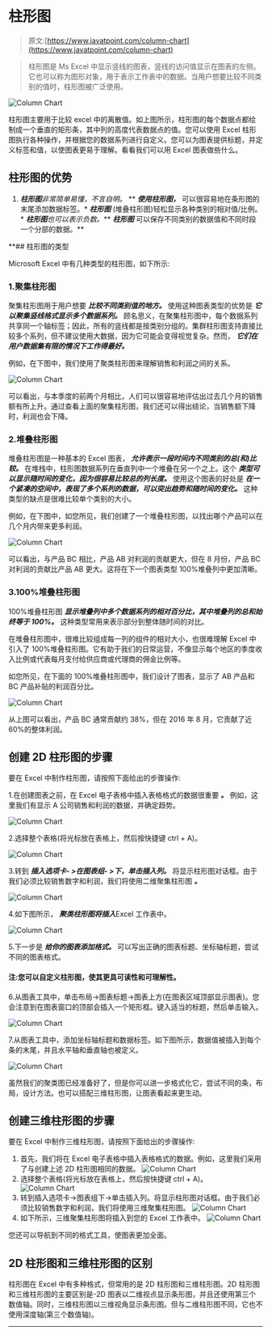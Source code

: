 # 柱形图

> 原文:[https://www.javatpoint.com/column-chart](https://www.javatpoint.com/column-chart)

> 柱形图是 Ms Excel 中显示竖线的图表，竖线的访问值显示在图表的左侧。它也可以称为图形对象，用于表示工作表中的数据。当用户想要比较不同类别的值时，柱形图被广泛使用。

![Column Chart](../Images/e409d02cb6b67dace438d58b9e4c280d.png)

柱形图主要用于比较 excel 中的离散值。如上图所示，柱形图的每个数据点都绘制成一个垂直的矩形条，其中列的高度代表数据点的值。您可以使用 Excel 柱形图执行各种操作，并根据您的数据系列进行自定义。您可以为图表提供标题，并定义标签和值，以使图表更易于理解。看看我们可以用 Excel 图表做些什么。

## 柱形图的优势

1.  ***柱形图****非常简单易懂，不言自明。*
**   ***使用柱形图，*** 可以很容易地在条形图的末尾添加数据标签。*   ***柱形图*** (堆叠柱形图)轻松显示各种类别的相对值/比例。*   ***柱形图****也可以表示负数。***   ***柱形图*** 可以保存不同类别的数据值和不同时段一个分部的数据。**

 **## 柱形图的类型

Microsoft Excel 中有几种类型的柱形图，如下所示:

### 1.聚集柱形图

聚集柱形图用于用户想要 ***比较不同类别值的地方。*** 使用这种图表类型的优势是 ***它以聚集竖线格式显示多个数据系列。*** 顾名思义，在聚集柱形图中，每个数据系列共享同一个轴标签；因此，所有的竖线都是按类别分组的。集群柱形图支持直接比较多个系列，但不建议使用大数据，因为它可能会变得视觉复杂。然而， ***它们在用户数据集有限的情况下工作得最好。***

例如，在下图中，我们使用了聚类柱形图来理解销售和利润之间的关系。

![Column Chart](../Images/393ca44ce05d812c5f22bf3432bf144b.png)

可以看出，与本季度的前两个月相比，人们可以很容易地评估出过去几个月的销售额有所上升。通过查看上面的聚集柱形图，我们还可以得出结论，当销售额下降时，利润也会下降。

### 2.堆叠柱形图

堆叠柱形图是一种基本的 Excel 图表， ***允许表示一段时间内不同类别的总(和)比较。*** 在堆栈中，柱形图数据系列在垂直列中一个堆叠在另一个之上。这个 ***类型可以显示随时间的变化，因为很容易比较总的列长度。*** 使用这个图表的好处是 ***在一个紧凑的空间中，表现了多个系列的数据，可以突出趋势和随时间的变化。*** 这种类型的缺点是很难比较单个类别的大小。

例如，在下图中，如您所见，我们创建了一个堆叠柱形图，以找出哪个产品可以在几个月内带来更多利润。

![Column Chart](../Images/3bb5dff3c5937595f05af1d33c1196d5.png)

可以看出，与产品 BC 相比，产品 AB 对利润的贡献更大，但在 8 月份，产品 BC 对利润的贡献比产品 AB 更大。这将在下一个图表类型 100%堆叠列中更加清晰。

### 3.100%堆叠柱形图

100%堆叠柱形图 ***显示堆叠列中多个数据系列的相对百分比，其中堆叠列的总和始终等于 100%。*** 这种类型常用来表示部分到整体随时间的对比。

在堆叠柱形图中，很难比较组成每一列的组件的相对大小，也很难理解 Excel 中引入了 100%堆叠柱形图。它有助于我们的日常运营，不像显示每个地区的季度收入比例或代表每月支付给供应商或代理商的佣金比例等。

如您所见，在下面的 100%堆叠柱形图中，我们设计了图表，显示了 AB 产品和 BC 产品补贴的利润百分比。

![Column Chart](../Images/b7d63380dcd909fae30859a27d7a3add.png)

从上图可以看出，产品 BC 通常贡献约 38%，但在 2016 年 8 月，它贡献了近 60%的整体利润。

## 创建 2D 柱形图的步骤

要在 Excel 中制作柱形图，请按照下面给出的步骤操作:

1.在创建图表之前，在 Excel 电子表格中插入表格格式的数据很重要 ***。*** 例如，这里我们有显示 A 公司销售和利润的数据，并确定趋势。

![Column Chart](../Images/21e3b38a083636c192714ef5c8ab92d0.png)

2.选择整个表格(将光标放在表格上，然后按快捷键 ctrl + A)。

![Column Chart](../Images/504163949d951993c694b11a4d2e8749.png)

3.转到 ***插入选项卡- >在图表组- >下，单击插入列。*** 将显示柱形图对话框。由于我们必须比较销售数字和利润，我们将使用二维聚集柱形图 ***。***

![Column Chart](../Images/bea4eee0186632a79ddd6f336f0825f2.png)

4.如下图所示， ***聚类柱形图将插入***Excel 工作表中。

![Column Chart](../Images/443e1b1f655a74cb8ff0df8efd2c5975.png)

5.下一步是 ***给你的图表添加格式。*** 可以写出正确的图表标题、坐标轴标题，尝试不同的图表格式。

#### 注:您可以自定义柱形图，使其更具可读性和可理解性。

6.从图表工具中，单击布局->图表标题->图表上方(在图表区域顶部显示图表)。您会注意到在图表窗口的顶部会插入一个矩形框。键入适当的标题，然后单击输入。

![Column Chart](../Images/e564ea9aa07e1a0279b6cc3a5051a888.png)

7.从图表工具中，添加坐标轴标题和数据标签。如下图所示，数据值被插入到每个条的末尾，并且水平轴和垂直轴也被定义。

![Column Chart](../Images/770256a7e907a264b181eafcf0654503.png)

虽然我们的聚类图已经准备好了，但是你可以进一步格式化它，尝试不同的条，布局，设计方法。也可以搭配三维柱形图，让图表看起来更生动。

## 创建三维柱形图的步骤

要在 Excel 中制作三维柱形图，请按照下面给出的步骤操作:

1.  首先，我们将在 Excel 电子表格中插入表格格式的数据。例如，这里我们采用了与创建上述 2D 柱形图相同的数据。
    ![Column Chart](../Images/21e3b38a083636c192714ef5c8ab92d0.png)
2.  选择整个表格(将光标放在表格上，然后按快捷键 ctrl + A)。
    ![Column Chart](../Images/504163949d951993c694b11a4d2e8749.png)
3.  转到插入选项卡->图表组下->单击插入列。将显示柱形图对话框。由于我们必须比较销售数字和利润，我们将使用三维聚集柱形图。
    ![Column Chart](../Images/d825f4da614e16bdaaa650b1faf7b911.png)
4.  如下所示，三维聚集柱形图将插入到您的 Excel 工作表中。
    ![Column Chart](../Images/a7dba0374e2697096d8265b35d48fa02.png)

您还可以导航到不同的格式工具，使图表更加全面。

## 2D 柱形图和三维柱形图的区别

柱形图在 Excel 中有多种格式，但常用的是 2D 柱形图和三维柱形图。2D 柱形图和三维柱形图的主要区别是-2D 图表以二维视点显示条形图，并且还使用第三个数值轴。同时，三维柱形图以三维视角显示条形图。但与二维柱形图不同，它也不使用深度轴(第三个数值轴)。

* * ***